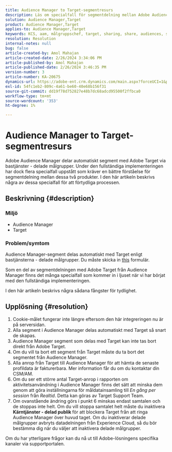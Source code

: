 ```yaml
---
title: Audience Manager to Target-segmentresurs
description: Läs om specialfall för segmentdelning mellan Adobe Audience Manager och Adobe Target.
solution: Audience Manager,Target
product: Audience Manager,Target
applies-to: Audience Manager,Target
keywords: KCS, aam, målgruppschef, target, sharing, share, audiences, segments, visible
resolution: Resolution
internal-notes: null
bug: false
article-created-by: Amol Mahajan
article-created-date: 2/26/2024 3:34:06 PM
article-published-by: Amol Mahajan
article-published-date: 2/26/2024 3:46:35 PM
version-number: 3
article-number: KA-20675
dynamics-url: https://adobe-ent.crm.dynamics.com/main.aspx?forceUCI=1&pagetype=entityrecord&etn=knowledgearticle&id=6890bc74-bcd4-ee11-9079-6045bd006793
exl-id: 54fc1eb2-809c-4a61-be60-40e68b156f31
source-git-commit: dd19f78d752827e48b7dc68adcd95500f2ffbca0
workflow-type: tm+mt
source-wordcount: '353'
ht-degree: 1%

---
```


# Audience Manager to Target-segmentresurs


Adobe Audience Manager delar automatiskt segment med Adobe Target via bastjänster - delade målgrupper. Under den fullständiga implementeringen har dock flera specialfall uppstått som kräver en bättre förståelse för segmentdelning mellan dessa två produkter. I den här artikeln beskrivs några av dessa specialfall för att förtydliga processen.

## Beskrivning {#description}


### <b>Miljö</b>

- Audience Manager
- Target


### <b>Problem/symtom</b>

Audience Manager-segment delas automatiskt med Target enligt bastjänsterna - delade målgrupper. Du måste skicka in [this](https://adobe.allegiancetech.com/cgi-bin/qwebcorporate.dll?idx=X8SVES) formulär.

Som en del av segmentdelningen med Adobe Target från Audience Manager finns det många specialfall som kommer in i ljuset när vi har börjat med den fullständiga implementeringen.

I den här artikeln beskrivs några sådana fångster för tydlighet.


## Upplösning {#resolution}


1. Cookie-målet fungerar inte längre eftersom den här integreringen nu är på serversidan.
2. Alla segment i Audience Manager delas automatiskt med Target så snart de skapas.
3. Audience Manager segment som delas med Target kan inte tas bort direkt från Adobe Target.
4. Om du vill ta bort ett segment från Target måste du ta bort det segmentet från Audience Manager.
5. Alla anrop från Target till Audience Manager för att hämta de senaste profildata är fakturerbara. Mer information får du om du kontaktar din CSM/AM.
6. Om du ser ett större antal Target-anrop i rapporten om aktivitetsanvändning i Audience Manager finns det sätt att minska dem genom att göra inställningarna för måldatainsamling till *En gång per session* från *Realtid*. Detta kan göras av Target Support Team.
7. Om ovanstående ändring görs i punkt 6 minskas endast samtalen och de stoppas inte helt. Om du vill stoppa samtalet helt måste du inaktivera <b>Kärntjänster - delad publik </b>för att blockera Target från att ringa Audience Manager över huvud taget. Om du inaktiverar delade målgrupper avbryts datadelningen från Experience Cloud, så du bör bestämma dig när du väljer att inaktivera delade målgrupper.


Om du har ytterligare frågor kan du nå ut till Adobe-lösningens specifika kanaler via supportportalen.
